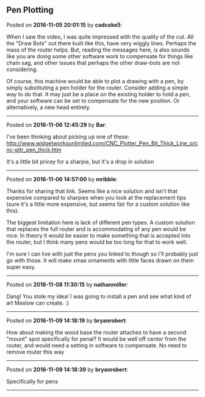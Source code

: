 ## Pen Plotting
Posted on **2016-11-05 20:01:15** by **cadcoke5**:

When I saw the video, I was quite impressed with the quality of the cut.  All the "Draw Bots" out there built like this, have very wiggly lines.  Perhaps the mass of the router helps. But, reading the messages here, is also sounds like you are doing some other software work to compensate for things like chain sag, and other issues that perhaps the other draw-bots are not considering.

Of course, this machine would be able to plot a drawing with a pen, by simply substituting a pen holder for the router. Consider adding a simple way to do that.  It may just be a place on the existing holder to hold a pen, and your software can be set to compensate for the new position.  Or alternatively, a new head entirely.

---

Posted on **2016-11-06 12:45:29** by **Bar**:

I've been thinking about picking up one of these: http://www.widgetworksunlimited.com/CNC_Plotter_Pen_Bit_Thick_Line_p/cnc-pltr_pen_thick.htm

It's a little bit pricey for a sharpie, but it's a drop in solution

---

Posted on **2016-11-06 14:57:00** by **mribble**:

Thanks for sharing that link. Seems like a nice solution and isn't that expensive compared to sharpies when you look at the replacement tips (sure it's a little more expensive, but seems fair for a custom solution like this).  

The biggest limitation here is lack of different pen types.   A custom solution that replaces the full router and is accommodating of any pen would be nice.  In theory it would be easier to make something that is accepted into the router, but I think many pens would be too long for that to work well.

I'm sure I can live with just the pens you linked to though so I'll probably just go with those.  It will make xmas ornaments with little faces drawn on them super easy.

---

Posted on **2016-11-08 11:30:15** by **nathanmiller**:

Dang! You stole my idea! I was going to install a pen and see what kind of art Maslow can create. :)

---

Posted on **2016-11-09 14:18:19** by **bryanrobert**:

How about making the wood base the router attaches to have a second "mount" spot specifically for penal? It would be well off center from the router, and would need a setting in software to compensate. No need to remove router this way

---

Posted on **2016-11-09 14:18:39** by **bryanrobert**:

Specifically for pens

---


